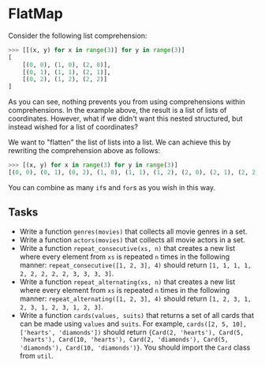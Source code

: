 # FlatMap

Consider the following list comprehension:

```python
>>> [[(x, y) for x in range(3)] for y in range(3)]
[
    [(0, 0), (1, 0), (2, 0)],
    [(0, 1), (1, 1), (2, 1)],
    [(0, 2), (1, 2), (2, 2)]
]
```

As you can see, nothing prevents you from using comprehensions within comprehensions.
In the example above, the result is a list of lists of coordinates.
However, what if we didn't want this nested structured, but instead wished for a list of coordinates?

We want to "flatten" the list of lists into a list.
We can achieve this by rewriting the comprehension above as follows:

```python
>>> [(x, y) for x in range(3) for y in range(3)]
[(0, 0), (0, 1), (0, 2), (1, 0), (1, 1), (1, 2), (2, 0), (2, 1), (2, 2)]
```

You can combine as many `if`s and `for`s as you wish in this way.

## Tasks

* Write a function `genres(movies)` that collects all movie genres in a set.
* Write a function `actors(movies)` that collects all movie actors in a set.
* Write a function `repeat_consecutive(xs, n)` that creates a new list where every element from `xs` is repeated `n` times in the following manner:
  `repeat_consecutive([1, 2, 3], 4)` should return `[1, 1, 1, 1, 2, 2, 2, 2, 2, 3, 3, 3, 3]`.
* Write a function `repeat_alternating(xs, n)` that creates a new list where every element from `xs` is repeated `n` times in the following manner:
  `repeat_alternating([1, 2, 3], 4)` should return `[1, 2, 3, 1, 2, 3, 1, 2, 3, 1, 2, 3]`.
* Write a function `cards(values, suits)` that returns a set of all cards that can be made using `values` and `suits`.
  For example, `cards([2, 5, 10], ['hearts', 'diamonds'])` should return `{Card(2, 'hearts'), Card(5, 'hearts'), Card(10, 'hearts'), Card(2, 'diamonds'), Card(5, 'diamonds'), Card(10, 'diamonds')}`.
  You should import the `Card` class from `util`.
